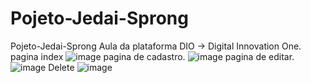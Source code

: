 # Pojeto-Jedai-Sprong
Pojeto-Jedai-Sprong Aula da plataforma  DIO -> Digital Innovation One.
pagina index
![image](https://user-images.githubusercontent.com/34004001/129795537-4c243cdf-63b0-4a61-8d74-e918d2e068a5.png)
pagina de cadastro.
![image](https://user-images.githubusercontent.com/34004001/129795702-3985f153-8445-41e0-8861-10cdfa920b85.png)
pagina de editar.
![image](https://user-images.githubusercontent.com/34004001/129795796-377dc12e-2b7b-4e14-acf2-d332f8016099.png)
Delete
![image](https://user-images.githubusercontent.com/34004001/129795890-26e3680e-3f1d-426a-bca8-ca54d94f66ac.png)

